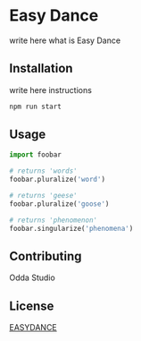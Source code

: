 # Easy Dance

write here what is Easy Dance

## Installation

write here instructions

```bash
npm run start
```

## Usage

```python
import foobar

# returns 'words'
foobar.pluralize('word')

# returns 'geese'
foobar.pluralize('goose')

# returns 'phenomenon'
foobar.singularize('phenomena')
```

## Contributing

Odda Studio

## License

[EASYDANCE](https://github.com/valentinador/EasyDance)